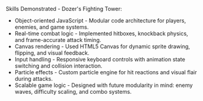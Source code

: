Skills Demonstrated - Dozer's Fighting Tower:

- Object-oriented JavaScript - Modular code architecture for players, enemies, and game systems.
- Real-time combat logic - Implemented hitboxes, knockback physics, and frame-accurate attack timing.
- Canvas rendering - Used HTML5 Canvas for dynamic sprite drawing, flipping, and visual feedback.
- Input handling - Responsive keyboard controls with animation state switching and collision interaction.
- Particle effects - Custom particle engine for hit reactions and visual flair during attacks.
- Scalable game logic - Designed with future modularity in mind: enemy waves, difficulty scaling, and combo systems.
